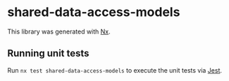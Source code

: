 # shared-data-access-models

This library was generated with [Nx](https://nx.dev).

## Running unit tests

Run `nx test shared-data-access-models` to execute the unit tests via [Jest](https://jestjs.io).
